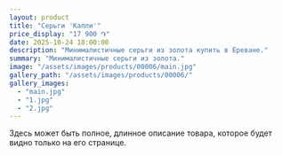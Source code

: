 ```yaml
---
layout: product
title: "Серьги 'Капли'"
price_display: "17 900 ֏"
date: 2025-10-24 18:00:00
description: "Минималистичные серьги из золота купить в Ереване."
summary: "Минималистичные серьги из золота."
image: "/assets/images/products/00006/main.jpg"
gallery_path: "/assets/images/products/00006/"
gallery_images:
  - "main.jpg"
  - "1.jpg"
  - "2.jpg"
---
```


Здесь может быть полное, длинное описание товара, которое будет видно только на его странице.  
